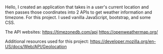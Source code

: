 Hello, I created an application that takes in a user's current location and then passes those coordinates into 2 APIs to get weather information and timezone. For this project. I used vanilla JavaScript, bootstrap, and some CSS. 

The API websites:
https://timezonedb.com/api
https://openweathermap.org/

Additional resources used for this project: 
https://developer.mozilla.org/en-US/docs/Web/API/Geolocation